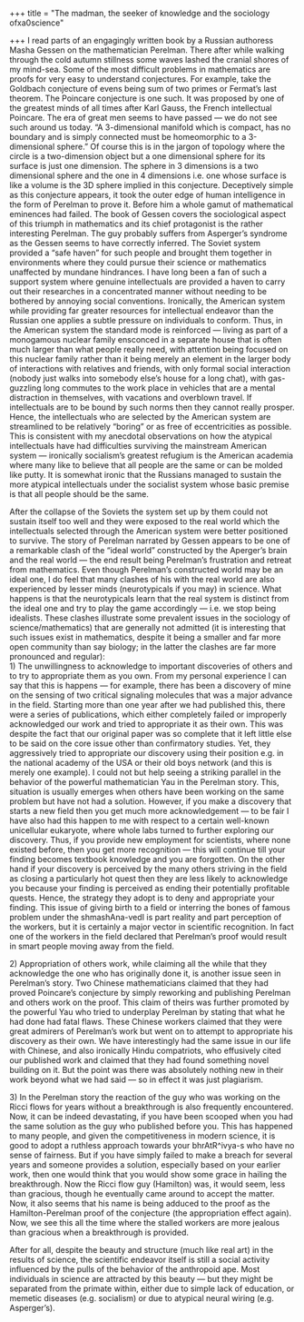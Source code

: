 +++
title = "The madman, the seeker of knowledge and the sociology ofxa0science"

+++
I read parts of an engagingly written book by a Russian authoress Masha
Gessen on the mathematician Perelman. There after while walking through
the cold autumn stillness some waves lashed the cranial shores of my
mind-sea. Some of the most difficult problems in mathematics are proofs
for very easy to understand conjectures. For example, take the Goldbach
conjecture of evens being sum of two primes or Fermat’s last theorem.
The Poincare conjecture is one such. It was proposed by one of the
greatest minds of all times after Karl Gauss, the French intellectual
Poincare. The era of great men seems to have passed — we do not see such
around us today. “A 3-dimensional manifold which is compact, has no
boundary and is simply connected must be homeomorphic to a 3-dimensional
sphere.” Of course this is in the jargon of topology where the circle is
a two-dimension object but a one dimensional sphere for its surface is
just one dimension. The sphere in 3 dimensions is a two dimensional
sphere and the one in 4 dimensions i.e. one whose surface is like a
volume is the 3D sphere implied in this conjecture. Deceptively simple
as this conjecture appears, it took the outer edge of human intelligence
in the form of Perelman to prove it. Before him a whole gamut of
mathematical eminences had failed. The book of Gessen covers the
sociological aspect of this triumph in mathematics and its chief
protagonist is the rather interesting Perelman. The guy probably suffers
from Asperger’s syndrome as the Gessen seems to have correctly inferred.
The Soviet system provided a “safe haven” for such people and brought
them together in environments where they could pursue their science or
mathematics unaffected by mundane hindrances. I have long been a fan of
such a support system where genuine intellectuals are provided a haven
to carry out their researches in a concentrated manner without needing
to be bothered by annoying social conventions. Ironically, the American
system while providing far greater resources for intellectual endeavor
than the Russian one applies a subtle pressure on individuals to
conform. Thus, in the American system the standard mode is reinforced —
living as part of a monogamous nuclear family ensconced in a separate
house that is often much larger than what people really need, with
attention being focused on this nuclear family rather than it being
merely an element in the larger body of interactions with relatives and
friends, with only formal social interaction (nobody just walks into
somebody else’s house for a long chat), with gas-guzzling long commutes
to the work place in vehicles that are a mental distraction in
themselves, with vacations and overblown travel. If intellectuals are to
be bound by such norms then they cannot really prosper. Hence, the
intellectuals who are selected by the American system are streamlined to
be relatively “boring” or as free of eccentricities as possible. This is
consistent with my anecdotal observations on how the atypical
intellectuals have had difficulties surviving the mainstream American
system — ironically socialism’s greatest refugium is the American
academia where many like to believe that all people are the same or can
be molded like putty. It is somewhat ironic that the Russians managed to
sustain the more atypical intellectuals under the socialist system whose
basic premise is that all people should be the same.

After the collapse of the Soviets the system set up by them could not
sustain itself too well and they were exposed to the real world which
the intellectuals selected through the American system were better
positioned to survive. The story of Perelman narrated by Gessen appears
to be one of a remarkable clash of the “ideal world” constructed by the
Aperger’s brain and the real world — the end result being Perelman’s
frustration and retreat from mathematics. Even though Perelman’s
constructed world may be an ideal one, I do feel that many clashes of
his with the real world are also experienced by lesser minds
(neurotypicals if you may) in science. What happens is that the
neurotypicals learn that the real system is distinct from the ideal one
and try to play the game accordingly — i.e. we stop being idealists.
These clashes illustrate some prevalent issues in the sociology of
science/mathematics) that are generally not admitted (it is interesting
that such issues exist in mathematics, despite it being a smaller and
far more open community than say biology; in the latter the clashes are
far more pronounced and regular):  
1\) The unwillingness to acknowledge to important discoveries of others
and to try to appropriate them as you own. From my personal experience I
can say that this is happens — for example, there has been a discovery
of mine on the sensing of two critical signaling molecules that was a
major advance in the field. Starting more than one year after we had
published this, there were a series of publications, which either
completely failed or improperly acknowledged our work and tried to
appropriate it as their own. This was despite the fact that our original
paper was so complete that it left little else to be said on the core
issue other than confirmatory studies. Yet, they aggressively tried to
appropriate our discovery using their position e.g. in the national
academy of the USA or their old boys network (and this is merely one
example). I could not but help seeing a striking parallel in the
behavior of the powerful mathematician Yau in the Perelman story. This,
situation is usually emerges when others have been working on the same
problem but have not had a solution. However, if you make a discovery
that starts a new field then you get much more acknowledgement — to be
fair I have also had this happen to me with respect to a certain
well-known unicellular eukaryote, where whole labs turned to further
exploring our discovery. Thus, if you provide new employment for
scientists, where none existed before, then you get more recognition —
this will continue till your finding becomes textbook knowledge and you
are forgotten. On the other hand if your discovery is perceived by the
many others striving in the field as closing a particularly hot quest
then they are less likely to acknowledge you because your finding is
perceived as ending their potentially profitable quests. Hence, the
strategy they adopt is to deny and appropriate your finding. This issue
of giving birth to a field or interring the bones of famous problem
under the shmashAna-vedI is part reality and part perception of the
workers, but it is certainly a major vector in scientific recognition.
In fact one of the workers in the field declared that Perelman’s proof
would result in smart people moving away from the field.

2\) Appropriation of others work, while claiming all the while that they
acknowledge the one who has originally done it, is another issue seen in
Perelman’s story. Two Chinese mathematicians claimed that they had
proved Poincare’s conjecture by simply reworking and publishing Perelman
and others work on the proof. This claim of theirs was further promoted
by the powerful Yau who tried to underplay Perelman by stating that what
he had done had fatal flaws. These Chinese workers claimed that they
were great admirers of Perelman’s work but went on to attempt to
appropriate his discovery as their own. We have interestingly had the
same issue in our life with Chinese, and also ironically Hindu
compatriots, who effusively cited our published work and claimed that
they had found something novel building on it. But the point was there
was absolutely nothing new in their work beyond what we had said — so in
effect it was just plagiarism.

3\) In the Perelman story the reaction of the guy who was working on the
Ricci flows for years without a breakthrough is also frequently
encountered. Now, it can be indeed devastating, if you have been scooped
when you had the same solution as the guy who published before you. This
has happened to many people, and given the competitiveness in modern
science, it is good to adopt a ruthless approach towards your
bhrAtR^ivya-s who have no sense of fairness. But if you have simply
failed to make a breach for several years and someone provides a
solution, especially based on your earlier work, then one would think
that you would show some grace in hailing the breakthrough. Now the
Ricci flow guy (Hamilton) was, it would seem, less than gracious, though
he eventually came around to accept the matter. Now, it also seems that
his name is being adduced to the proof as the Hamilton-Perelman proof of
the conjecture (the appropriation effect again). Now, we see this all
the time where the stalled workers are more jealous than gracious when a
breakthrough is provided.

After for all, despite the beauty and structure (much like real art) in
the results of science, the scientific endeavor itself is still a social
activity influenced by the pulls of the behavior of the anthropoid ape.
Most individuals in science are attracted by this beauty — but they
might be separated from the primate within, either due to simple lack of
education, or memetic diseases (e.g. socialism) or due to atypical
neural wiring (e.g. Asperger’s).
